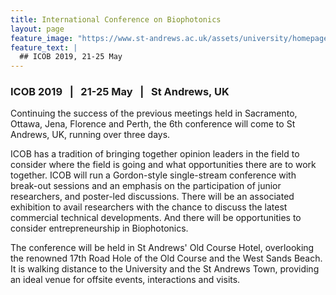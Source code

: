 ```yaml
---
title: International Conference on Biophotonics
layout: page
feature_image: "https://www.st-andrews.ac.uk/assets/university/homepage/images/hero-banner/st-andrews-hero-banner-sep-2018.jpg"
feature_text: |
  ## ICOB 2019, 21-25 May
---
```


### ICOB 2019  &nbsp; | &nbsp;  21-25 May  &nbsp; | &nbsp;  St Andrews, UK

Continuing the success of the previous meetings held in Sacramento, Ottawa, Jena, Florence and Perth, the 6th conference will come to St Andrews, UK, running over three days.

ICOB has a tradition of bringing together opinion leaders in the field to consider where the field is going and what opportunities there are to work together. ICOB will run a Gordon-style single-stream conference with break-out sessions and an emphasis on the participation of junior researchers, and poster-led discussions. There will be an associated exhibition to avail researchers with the chance to discuss the latest commercial technical developments. And there will be opportunities to consider entrepreneurship in Biophotonics.

The conference will be held in St Andrews' Old Course Hotel, overlooking the renowned 17th Road Hole of the Old Course and the West Sands Beach. It is walking distance to the University and the St Andrews Town, providing an ideal venue for offsite events, interactions and visits.
